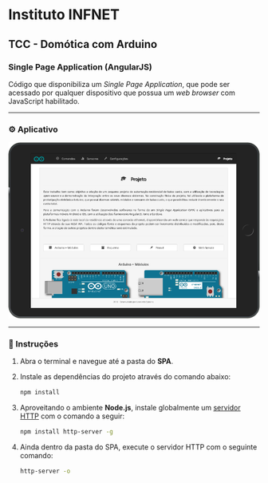 # Instituto INFNET

## TCC - Domótica com Arduino

### Single Page Application (AngularJS)

Código que disponibiliza um *Single Page Application*, que pode ser acessado por qualquer dispositivo que possua um *web browser* com JavaScript habilitado.

---

### ⚙️ Aplicativo

![AngularJS Single Page Application](img/spa.png)

---

### 📝 Instruções

1. Abra o terminal e navegue até a pasta do **SPA**.
2. Instale as dependências do projeto através do comando abaixo:

    ```sh
    npm install
    ```

3. Aproveitando o ambiente **Node.js**, instale globalmente um [servidor HTTP][1] com o comando a seguir:

    ```sh
    npm install http-server -g
    ```

4. Ainda dentro da pasta do SPA, execute o servidor HTTP com o seguinte comando:

    ```sh
    http-server -o
    ```

[1]:(https://www.npmjs.com/package/http-server)
